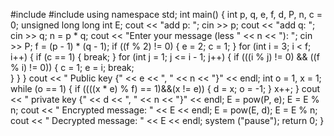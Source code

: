 #include <iostream>
#include <cmath>
using namespace std;
int main()
{
int p, q, e, f, d, P, n, c = 0;
unsigned long long int E;
cout << "add p: ";
cin >> p;
cout << "add q: ";
cin >> q;
n = p * q;
cout << "Enter your message (less " << n << "): ";
cin >> P;
f = (p - 1) * (q - 1);
if ((f % 2) != 0)
{
e = 2;
c = 1;
}
for (int i = 3; i < f; i++)
{ 
if (c == 1)
{
break;
}
for (int j = 1; j <= i - 1; j++)
{
if (((i % j) != 0) && ((f % i) != 0))
{
c = 1;
e = i;
break;				
}
}
}
cout << " Public key {" << e << ", " << n << "}" << endl;
int o = 1, x = 1;
while (o == 1)
{
if ((((x * e) % f) == 1)&&(x != e))
{
d = x;
o = -1;
}
x++;
}
cout << " private key {" << d << ", " << n << "}" << endl;
E = pow(P, e);
E = E % n;
cout << " Encrypted message: " << E << endl;
E = pow(E, d);
E = E % n;
cout << " Decrypted message: " << E << endl;
system ("pause");
return 0;
}
